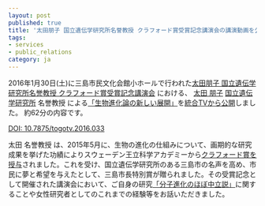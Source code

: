 ```yaml
---
layout: post
published: true
title: '太田朋子 国立遺伝学研究所名誉教授 クラフォード賞受賞記念講演会の講演動画を公開しました'
tags:
- services
- public_relations
category: ja
---
```

2016年1月30日(土)に三島市民文化会館小ホールで行われた[太田朋子 国立遺伝学研究所名誉教授 クラフォード賞受賞記念講演会](https://www.city.mishima.shizuoka.jp/ipn023494.html) における、 [太田 朋子](https://ja.wikipedia.org/wiki/%E5%A4%AA%E7%94%B0%E6%9C%8B%E5%AD%90) [国立遺伝学研究所](http://www.nig.ac.jp/nig/ja/) 名誉教授 による[「生物進化論の新しい展開」](http://togotv.dbcls.jp/ja/20160202.html)を[統合TVから公開](http://togotv.dbcls.jp/ja/20160202.html)しました。 約62分の内容です。
 
[DOI: 10.7875/togotv.2016.033](http://togotv.dbcls.jp/ja/20160202.html)
 
太田 名誉教授 は、2015年5月に、生物の進化の仕組みについて、画期的な研究成果を挙げた功績によりスウェーデン王立科学アカデミーから[クラフォード賞を授与](http://www.nig.ac.jp/nig/ja/2015/06/prizes-and-awards_ja/20150519.html)されました。これを受け、国立遺伝学研究所のある三島市の名声を高め、市民に夢と希望を与えたとして、三島市長特別賞が贈られました。その受賞記念として開催された講演会において、ご自身の研究[「分子進化のほぼ中立説」](https://ja.wikipedia.org/wiki/%E5%88%86%E5%AD%90%E9%80%B2%E5%8C%96%E3%81%AE%E3%81%BB%E3%81%BC%E4%B8%AD%E7%AB%8B%E8%AA%AC)に関することや女性研究者としてのこれまでの経験等をお話いただきました。